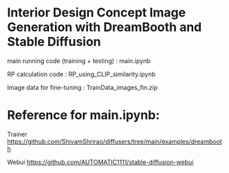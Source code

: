 # Interior Design Concept Image Generation with DreamBooth and Stable Diffusion

main running code (training + testing) : main.ipynb

RP calculation code : RP_using_CLIP_similarity.ipynb

Image data for fine-tuning : TrainData_images_fin.zip



# Reference for main.ipynb: 

Trainer
https://github.com/ShivamShrirao/diffusers/tree/main/examples/dreambooth

Webui
https://github.com/AUTOMATIC1111/stable-diffusion-webui
